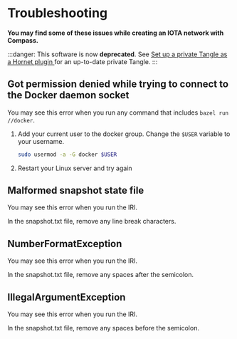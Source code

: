 # Troubleshooting

**You may find some of these issues while creating an IOTA network with Compass.**

:::danger:
This software is now **deprecated**. See [Set up a private Tangle as a Hornet plugin
](root://hornet/1.1/tutorials/set-up-a-private-tangle-hornet.md) for an up-to-date private Tangle.
:::


## Got permission denied while trying to connect to the Docker daemon socket

You may see this error when you run any command that includes `bazel run //docker`.

1. Add your current user to the docker group. Change the `$USER` variable to your username.

    ```bash
    sudo usermod -a -G docker $USER
    ```

2. Restart your Linux server and try again

## Malformed snapshot state file

You may see this error when you run the IRI.

In the snapshot.txt file, remove any line break characters.

## NumberFormatException

You may see this error when you run the IRI.

In the snapshot.txt file, remove any spaces after the semicolon.

## IllegalArgumentException

You may see this error when you run the IRI.

In the snapshot.txt file, remove any spaces before the semicolon.
